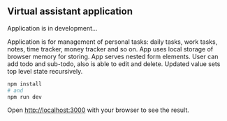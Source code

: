## Virtual assistant application

Application is in development...

Application is for management of personal tasks:
daily tasks, work tasks, notes, time tracker, money tracker and so on.
App uses local storage of browser memory for storing.
App serves nested form elements. User can add todo and sub-todo, also is able to edit and delete.
Updated value sets top level state recursively.

```bash
npm install
# and
npm run dev
```

Open [http://localhost:3000](http://localhost:3000) with your browser to see the result.
